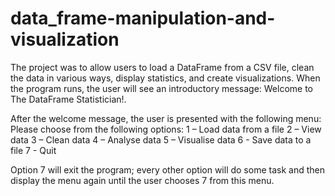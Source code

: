 # data_frame-manipulation-and-visualization
The project was to allow users to load a DataFrame from a CSV file, clean the data in various ways, display statistics, and create visualizations.
When the program runs, the user will see an introductory message:
Welcome to The DataFrame Statistician!.

After the welcome message, the user is presented with the following menu:
Please choose from the following options: 
1 – Load data from a file 
2 – View data 
3 – Clean data 
4 – Analyse data
5 – Visualise data 
6 - Save data to a file 
7 - Quit

Option 7 will exit the program; every other option will do some task and then display the menu again until the user chooses 7 from this menu.
